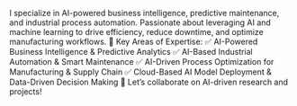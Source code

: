 I specialize in AI-powered business intelligence, predictive maintenance, and industrial process automation. Passionate about leveraging AI and machine learning to drive efficiency, reduce downtime, and optimize manufacturing workflows.
🔹 Key Areas of Expertise:
 ✅ AI-Powered Business Intelligence & Predictive Analytics
 ✅ AI-Based Industrial Automation & Smart Maintenance
 ✅ AI-Driven Process Optimization for Manufacturing & Supply Chain
 ✅ Cloud-Based AI Model Deployment & Data-Driven Decision Making
📩 Let’s collaborate on AI-driven research and projects!
